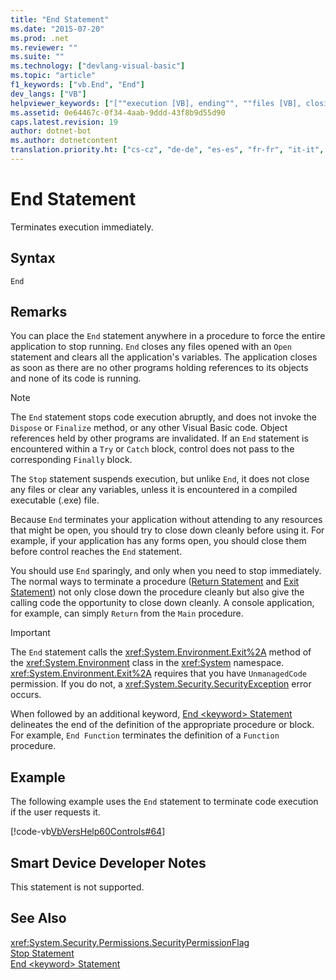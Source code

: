 ```yaml
---
title: "End Statement"
ms.date: "2015-07-20"
ms.prod: .net
ms.reviewer: ""
ms.suite: ""
ms.technology: ["devlang-visual-basic"]
ms.topic: "article"
f1_keywords: ["vb.End", "End"]
dev_langs: ["VB"]
helpviewer_keywords: ["[""execution [VB], ending"", ""files [VB], closing"", ""End keyword [VB], End statements"", ""programs [VB], quitting"", ""code, exiting"", ""program termination"", ""End statement [VB]"", ""execution [VB], stopping""]"]
ms.assetid: 0e64467c-0f34-4aab-9ddd-43f8b9d55d90
caps.latest.revision: 19
author: dotnet-bot
ms.author: dotnetcontent
translation.priority.ht: ["cs-cz", "de-de", "es-es", "fr-fr", "it-it", "ja-jp", "ko-kr", "pl-pl", "pt-br", "ru-ru", "tr-tr", "zh-cn", "zh-tw"]
---
```

# End Statement
Terminates execution immediately.  
  
## Syntax  
  
```  
End  
```  
  
## Remarks  
 You can place the `End` statement anywhere in a procedure to force the entire application to stop running. `End` closes any files opened with an `Open` statement and clears all the application's variables. The application closes as soon as there are no other programs holding references to its objects and none of its code is running.  
  
> [!NOTE]
>  The `End` statement stops code execution abruptly, and does not invoke the `Dispose` or `Finalize` method, or any other Visual Basic code. Object references held by other programs are invalidated. If an `End` statement is encountered within a `Try` or `Catch` block, control does not pass to the corresponding `Finally` block.  
  
 The `Stop` statement suspends execution, but unlike `End`, it does not close any files or clear any variables, unless it is encountered in a compiled executable (.exe) file.  
  
 Because `End` terminates your application without attending to any resources that might be open, you should try to close down cleanly before using it. For example, if your application has any forms open, you should close them before control reaches the `End` statement.  
  
 You should use `End` sparingly, and only when you need to stop immediately. The normal ways to terminate a procedure ([Return Statement](../../../visual-basic/language-reference/statements/return-statement.md) and [Exit Statement](../../../visual-basic/language-reference/statements/exit-statement.md)) not only close down the procedure cleanly but also give the calling code the opportunity to close down cleanly. A console application, for example, can simply `Return` from the `Main` procedure.  
  
> [!IMPORTANT]
>  The `End` statement calls the <xref:System.Environment.Exit%2A> method of the <xref:System.Environment> class in the <xref:System> namespace. <xref:System.Environment.Exit%2A> requires that you have `UnmanagedCode` permission. If you do not, a <xref:System.Security.SecurityException> error occurs.  
  
 When followed by an additional keyword, [End \<keyword> Statement](../../../visual-basic/language-reference/statements/end-keyword-statement.md) delineates the end of the definition of the appropriate procedure or block. For example, `End Function` terminates the definition of a `Function` procedure.  
  
## Example  
 The following example uses the `End` statement to terminate code execution if the user requests it.  
  
 [!code-vb[VbVersHelp60Controls#64](../../../visual-basic/language-reference/statements/codesnippet/VisualBasic/end-statement_1.vb)]  
  
## Smart Device Developer Notes  
 This statement is not supported.  
  
## See Also  
 <xref:System.Security.Permissions.SecurityPermissionFlag>   
 [Stop Statement](../../../visual-basic/language-reference/statements/stop-statement.md)   
 [End \<keyword> Statement](../../../visual-basic/language-reference/statements/end-keyword-statement.md)
